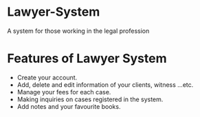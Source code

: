 # Lawyer-System
A system for those working in the legal profession

# Features of Lawyer System
- Create your account.
- Add, delete and edit information of your clients, witness ...etc.
- Manage your fees for each case.
- Making inquiries on cases registered in the system.
- Add notes and your favourite books.
